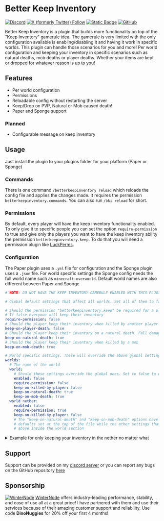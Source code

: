 # Better Keep Inventory

[![Discord](https://img.shields.io/discord/810752039470235688?style=for-the-badge&logo=discord&label=Discord&labelColor=grey&color=green)](https://discord.imjustdoom.com)
[![X (formerly Twitter) Follow](https://img.shields.io/twitter/follow/ImJustDoom?style=for-the-badge&logo=x&label=Follow!&color=gray)](https://x.com/ImJustDoom)
[![Static Badge](https://img.shields.io/badge/Backers-%20?style=for-the-badge&logo=ko-fi&color=gray)](https://ko-fi.com/justdoom) [![GitHub](https://img.shields.io/github/stars/JustDoom/BetterKeepInventory?style=for-the-badge&logo=github)](https://github.com/JustDoom/BetterKeepInventory)

Better Keep Inventory is a plugin that builds more functionality on top of the "Keep Inventory" gamerule idea.
The gamerule is very limited with the only configuration available is enabling/disabling it and having it work in specific worlds.
This plugin can handle those scenarios for you and more! Per world configuration and keeping your inventory in specific scenarios such as natural deaths, mob deaths or player deaths.
Whether your items are kept or dropped for whatever reason is up to you!

## Features

- Per world configuration
- Permissions
- Reloadable config without restarting the server
- Keep/Drop on PVP, Natural or Mob caused death!
- Paper and Sponge support

### Planned

- Configurable message on keep inventory

## Usage

Just install the plugin to your plugins folder for your platform (Paper or Sponge)

### Commands

There is one command `/betterkeepinventory reload` which reloads the config file and applies the changes made.
It requires the permission `betterkeepinventory.commands`. You can also run `/bki reload` for short.

### Permissions

By default, every player will have the keep inventory functionality enabled. 
To only give it to specific people you can set the option `require-permission` to true and give only the players you want to have the keep inventory ability the permission `betterkeepinventory.keep`.
To do that you will need a permission plugin like [LuckPerms](https://luckperms.net/).

### Configuration

The Paper plugin uses a `.yml` file for configuration and the Sponge plugin uses a `.json` file.
For world specific settings the Sponge config needs the full world name such as `minecraft:overworld`.
Default world names are also different between Paper and Sponge

```yml
# NOTE: DO NOT HAVE THE KEEP INVENTORY GAMERULE ENABLED WITH THIS PLUGIN

# Global default settings that affect all worlds. Set all of them to false for vanilla functionality (No keep inventory)

# Should the permission "betterkeepinventory.keep" be required for a player to keep their inventory
# If false everyone will keep their inventory
require-permission: false
# Should the player keep their inventory when killed by another player
keep-on-player-death: false
# Should the player keep their inventory on a natural death. Fall damage, starving, drowning etc
keep-on-natural-death: true
# Should the player keep their inventory when killed by a mob
keep-on-mob-death: true

# World specific settings. These will override the above global settings for the specified world
worlds:
  # The name of the world
  world:
    # Should these settings override the global ones. Set to false to disable the override
    enabled: false
    require-permission: false
    keep-on-killed-by-player: false
    keep-on-natural-death: true
    keep-on-mob-death: true
  world_nether:
    enabled: false
    require-permission: true
    keep-on-killed-by-player: false
    # The "keep-on-natural-death" and "keep-on-mob-death" options have been left out. These two will default to the global
    # defaults set at the top of the file while the other settings that are specified will have whatever option is set
    # above inside the world section
```

<details>
  <summary>Example for only keeping your inventory in the nether no matter what</summary>

```yml
require-permission: false
keep-on-player-death: false
keep-on-natural-death: false
keep-on-mob-death: false

worlds:
  world_nether:
    enabled: true
    require-permission: false
    keep-on-killed-by-player: true
    keep-on-natural-death: true
    keep-on-mob-death: true
```
</details>

## Support

Support can be provided on my [discord server](https://discord.gg/ydGK5jYV6t) or you can report any bugs on the GitHub repository [here](https://github.com/JustDoom/BetterKeepInventory/issues)

## Sponsorship
[![WinterNode](https://i.imgur.com/RdDhfXF.png)](https://winterno.de/justdoom)
[WinterNode](https://winterno.de/justdoom) offers industry-leading performance, stability, and ease of use all at a great price! I have partnered with them and use their services because of their amazing customer support and reliability.
Use code **DinoNuggies** for 20% off your first 4 months!